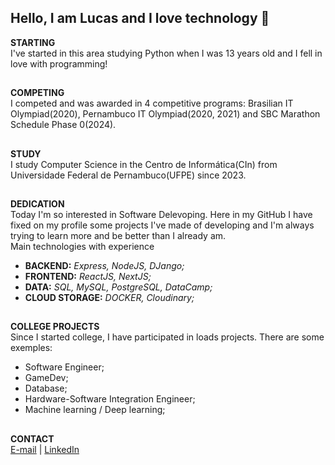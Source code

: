 ## Hello, I am Lucas and I love technology 👋

<strong>STARTING</strong><br>
I've started in this area studying Python when I was 13 years old and I fell in love with programming!
##
<strong>COMPETING</strong><br>
I competed and was awarded in 4 competitive programs: Brasilian IT Olympiad(2020), Pernambuco IT Olympiad(2020, 2021) and SBC Marathon Schedule Phase 0(2024).
##
<strong>STUDY</strong><br>
I study Computer Science in the Centro de Informática(CIn) from Universidade Federal de Pernambuco(UFPE) since 2023.
##
<strong>DEDICATION</strong><br>
Today I'm so interested in Software Delevoping. Here in my GitHub I have fixed on my profile some projects I've made of developing and I'm always trying to learn more and be better than I already am.<br>
Main technologies with experience
- **BACKEND:** *Express, NodeJS, DJango;* 
- **FRONTEND:** *ReactJS, NextJS;*
- **DATA:** *SQL, MySQL, PostgreSQL, DataCamp;*
- **CLOUD STORAGE:** *DOCKER, Cloudinary;*
##
<strong>COLLEGE PROJECTS</strong><br>
Since I started college, I have participated in loads projects. There are some exemples:<br>
- Software Engineer;
- GameDev;
- Database;
- Hardware-Software Integration Engineer;
- Machine learning / Deep learning;
##
<strong>CONTACT</strong><br>
[E-mail](lucaspernambucano@live.com) | [LinkedIn](https://www.linkedin.com/in/lucas-carvalho-840980298/)
##
